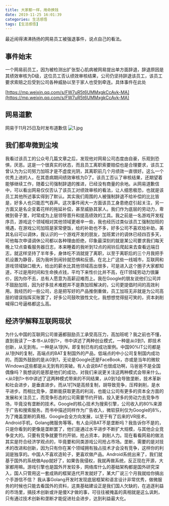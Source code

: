 ```yaml
---
title: 大家都一样，用命换钱
date: 2019-11-25 16:01:39
categories: 生活感悟
tags: [生活感悟]
---
```

最近闹得沸沸扬扬的网易员工被强退事件，说点自己的看法。
## 事件始末
一个网易前员工，因为被检测出扩张型心肌病被网易提出单方面辞退，辞退原因是其绩效审核为D级，这位员工否认绩效审核结果，公司仍坚持辞退该员工，该员工要求索赔之后受到公司各种威胁以至于家人也受到牵连。具体事件在此处
<!--more-->
[https://mp.weixin.qq.com/s/FW7uR5t6UMMxgkCcAvk-MA](https://mp.weixin.qq.com/s/FW7uR5t6UMMxgkCcAvk-MA)
## 网易道歉
网易于11月25日及时发布道歉信
![1.jpg](1.jpg)
## 我们都卑微到尘埃
我看过该员工的公众号几篇文章之后，发现他对网易公司态度由自豪，乐观到恐惧，厌恶。这是一个很真实的状态，而且员工离职索要赔偿也是合理要求，该员工曾认为为公司努力加班才是不虚度光阴，其离职前几个月绩效一直很好。这么一个优秀上进的人，在其患病期间绩效审核为D了。该员工否认了审核结果，还期望着能够继续工作，随着公司强制辞退的推进，已经没有商量的余地。从网易道歉信中，可以看出网易仅仅否认了该员工对绩效审核的看法，让人细思极恐，也就是该员工其他所述事实得到了默认。其实我们周围的人被强制辞退不给补偿的比比皆是，好多人也只能忍气吞声。这次事件闹大一方面该员工身患绝症引起关注，另一方面又是名企变着花样的拖延补偿，甚至威胁其家人。我们作为底层的劳动力，卑微到骨子里，时常成为上层领导晋升和提高绩效的工具。我之前是一名游戏开发程序员，游戏这个领域相对其他领域更艰辛一些，我也经历过类似该员工强制加班的境遇，在游戏公司加班是家常便饭，给的补助也不多，好多公司不喜欢给补助，美其名曰可以调休，我认识的一个游戏开发的朋友，加班累计的调休已经四百多天，可他每次申请调休公司都以各种理由拒绝，印象最深刻的就是某公司要求我们每天晚上12点查看服务器日志，本来睡着的我听到12点的闹铃后爬起来去查看远端日志，就这样坚持了半年多，身体吃不消就提了离职，以至于离职后的三个月我把手机设置为静音，因为我听到闹铃就恐惧和反感。在北上广这些一线城市，互联网和游戏领域缺口极大，给出的薪水比其他领域高出很多，可是进入这个圈子大家都知道，不过是用时间和生命换点钱，平均下来性价比并不高，在IT领域劳动力很廉价，因为你不去，总有人愿意为高薪迎难而上。我在Google的朋友说他们公司并不鼓励加班，因为好多技术难题并不是靠加班解决的，公司更提倡时间的高效利用。我经历的一些公司，总是把写好的产品推倒重做，员工加班无非就是为公司高层的错误指挥买账罢了，好多公司鼓吹狼性文化，我想想觉得挺可笑的，资本剥削喊得口号逼格都这么高。
## 经济学解释互联网现状
为什么中国的互联网公司普遍都鼓励员工承受高压力，高加班呢？我之前也不懂，直到我读了一本书<从0到1>，书中讲述了两种创业模式，一种是从0到1，即技术创新，从无到有。一种是从1到N，即复制已有的成功案例。中国90%IT公司都是从1到N的复制，高端点的BAT复制国外的产品，低端点的中小公司复制国内成功的。而国外鼓励的是从0到1，无论是Google还是FaceBook，亦或是当年的微软Windows这些都是从无到有的突破。有人会说BAT也很成功啊，马爸爸不是全国偶像吗？我想说的是那是他们的成功，对我们来说更关注这两种模式会带来什么。<从0到1>书中讲述了这两种模式带来的不同结果，从0到1会导致垄断，技术革新和社会进步，是垂直进步。而从1打N是高频复制，胡导致竞争，压榨剥削，是水平进步。而相比竞争，垄断能获取更高的利润，也能让公司有更多的资本全方面的发展和关注员工，而竞争形态的公司需要节约开销，投入更多的劳动力去竞争市场，毕竟没有垄断的技术。Google的核心技术为搜索引擎，公司收入的80%来源于广告和搜索服务。而书中描述同样作为广告收入，微软获利仅为Google的8%，为了掩盖垄断的真相，Google会全方向发展，以至于有了后来的VR技术，Android手机，Golang微服务等等。有人会问BAT不是垄断吗？我告诉你不是的，只是你看到的更像是垄断罢了，他们是通过水平进步不断扩大规模，与其他企业竞争变大的。只要有竞争就要节约开销，抢占资本，剥削人力。现在看看网易的做法其实是符合经济学观点的，毕竟要和同类游戏公司抢占市场。垄断，需要的是对技术的改进和创新，因为只有你在某个领域拥有独占技术才会没有竞争，这样你的利润是独享的。中国人不喜欢造轮子，更喜欢做产品。Android系统出来了，我们就基于国外的系统做App就好了，如果告我侵权，我就再做系统，反正现在开源，大家都用嘛。游戏引擎也是国外开发较多，网络库什么的基础架构都是国外研究深入，国人只管用这一套成熟的框架迭代开发就好了，某大厂说三个月我就给你搞出个手游信不信？
我从事Golang开发时发现底层框架和语言设计非常优秀，做微服务的时候也只能去看国外的资料，这类基础建设正是我们国人欠缺的，在追逐利益的市场里，搞技术创新或许是傻X才做的事，可往往被掩盖的真相就是这么讽刺，只有通过技术创新和垄断才能促进社会进步，达到利益最大化。